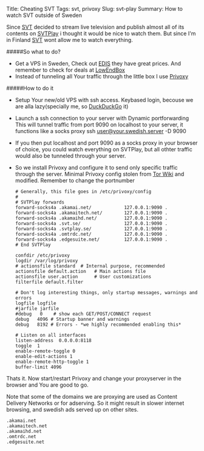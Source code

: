 Title: Cheating SVT
Tags: svt, privoxy
Slug: svt-play
Summary: How to watch SVT outside of Sweden

Since [SVT](http://svt.se) decided to stream live television and publish almost all of its contents on [SVTPlay](http://svtplay.se) i thought it would be nice to watch them. But since I'm in Finland [SVT](http://svt.se) wont allow me to watch everything.

#####So what to do?
*	Get a VPS in Sweden, Check out [EDIS](http://www.edis.at/en/server/linux-vserver/sweden/) they have great prices. And remember to check for deals at [LowEndBox](http://www.lowendbox.com/tag/sweden/)
*	Instead	of tunneling all Your traffic through the little box I use [Privoxy](http://privoxy.org)

#####How to do it
*	Setup Your new/old VPS with ssh access. Keybased login, becouse we are alla lazy(specially me, so [DuckDuckGo](https://duckduckgo.com/?q=keybased+ssh+login+) it)
*	Launch a ssh connection to your server with Dynamic portforwarding
	This will tunnel traffic from port 9090 on localhost to your server, it functions like a socks proxy
	ssh user@your.swedish.server -D 9090

*	If you then put localhost and port 9090 as a socks proxy in your browser of choice, you could watch everything on SVTPlay, but all othter traffic would also be tunneled through your server.

*	So we install Privoxy and configure it to send only specific traffic through the server.
Minimal Privoxy config stolen from [Tor Wiki](https://trac.torproject.org/projects/tor/wiki/doc/PrivoxyConfig) and modified.
Remember to change the portnumber

		# Generally, this file goes in /etc/privoxy/config
		#
		# SVTPlay forwards
		forward-socks4a .akamai.net/            127.0.0.1:9090 .
		forward-socks4a .akamaitech.net/        127.0.0.1:9090 .
		forward-socks4a .akamaihd.net/          127.0.0.1:9090 .
		forward-socks4a .svt.se/                127.0.0.1:9090 .
		forward-socks4a .svtplay.se/            127.0.0.1:9090 .
		forward-socks4a .omtrdc.net/            127.0.0.1:9090 .
		forward-socks4a .edgesuite.net/         127.0.0.1:9090 .
		# End SVTPlay

		confdir /etc/privoxy
		logdir /var/log/privoxy
		# actionsfile standard  # Internal purpose, recommended
		actionsfile default.action   # Main actions file
		actionsfile user.action      # User customizations
		filterfile default.filter

		# Don't log interesting things, only startup messages, warnings and errors
		logfile logfile
		#jarfile jarfile
		#debug   0    # show each GET/POST/CONNECT request
		debug   4096 # Startup banner and warnings
		debug   8192 # Errors - *we highly recommended enabling this*

		# Listen on all interfaces
		listen-address  0.0.0.0:8118
		toggle  1
		enable-remote-toggle 0
		enable-edit-actions 1
		enable-remote-http-toggle 1
		buffer-limit 4096

Thats it. Now start/restart Privoxy and change your proxyserver in the browser and You are good to go.

Note that some of the domains we are proxying are used as Content Delivery Networks or for adserving. So it might result in slower internet browsing, and swedish ads served up on other sites.

	.akamai.net
	.akamaitech.net
	.akamaihd.net
	.omtrdc.net
	.edgesuite.net